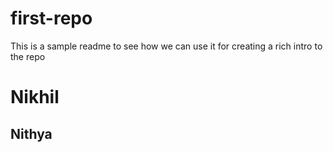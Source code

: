 # first-repo

This is a sample readme to see how we can use it for creating a rich intro to the repo

# Nikhil
## Nithya

